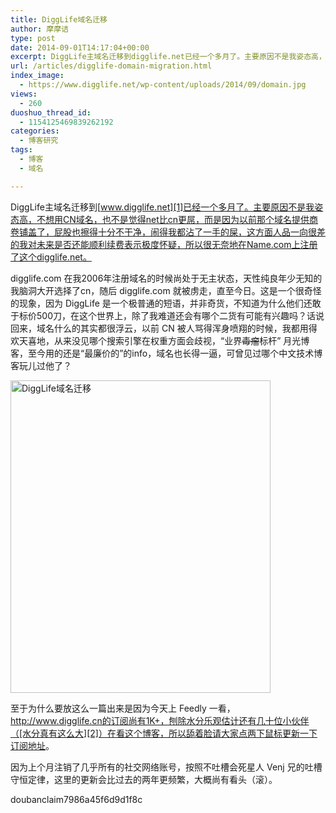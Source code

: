 ```yaml
---
title: DiggLife域名迁移
author: 摩摩诘
type: post
date: 2014-09-01T14:17:04+00:00
excerpt: DiggLife主域名迁移到digglife.net已经一个多月了。主要原因不是我姿态高，不想用CN域名，也不是觉得net比cn更屌，而是因为以前那个域名提供商卷铺盖了，屁股也擦得十分不干净，闹得我都沾了一手的屎，这方面人品一向很差的我对未来是否还能顺利续费表示极度怀疑，所以很无奈地在Name.com上注册了这个digglife.net。
url: /articles/digglife-domain-migration.html
index_image:
  - https://www.digglife.net/wp-content/uploads/2014/09/domain.jpg
views:
  - 260
duoshuo_thread_id:
  - 1154125469839262192
categories:
  - 博客研究
tags:
  - 博客
  - 域名

---
```

DiggLife主域名迁移到[www.digglife.net][1]已经一个多月了。主要原因不是我姿态高，不想用CN域名，也不是觉得net比cn更屌，而是因为以前那个域名提供商卷铺盖了，屁股也擦得十分不干净，闹得我都沾了一手的屎，这方面人品一向很差的我对未来是否还能顺利续费表示极度怀疑，所以很无奈地在Name.com上注册了这个digglife.net。
  
<!--more-->

digglife.com 在我2006年注册域名的时候尚处于无主状态，天性纯良年少无知的我脑洞大开选择了cn，随后 digglife.com 就被虏走，直至今日。这是一个很奇怪的现象，因为 DiggLife 是一个极普通的短语，并非奇货，不知道为什么他们还敢于标价500刀，在这个世界上，除了我难道还会有哪个二货有可能有兴趣吗？话说回来，域名什么的其实都很浮云，以前 CN 被人骂得浑身喷翔的时候，我都用得欢天喜地，从来没见哪个搜索引擎在权重方面会歧视，“业界<del datetime="2014-09-01T13:05:38+00:00">毒瘤</del>标杆” 月光博客，至今用的还是“最廉价的”的info，域名也长得一逼，可曾见过哪个中文技术博客玩儿过他了？

<img src="http://digglife.qiniudn.com/wp-content/uploads/2014/09/jlaw-416x500.jpg" alt="DiggLife域名迁移" width="416" height="500" class="alignnone size-medium wp-image-3879" />

至于为什么要放这么一篇出来是因为今天上 Feedly 一看，http://www.digglife.cn的订阅尚有1K+，刨除水分乐观估计还有几十位小伙伴（[水分真有这么大][2]）在看这个博客，所以舔着脸请大家点两下鼠标更新一下<a href="https://www.digglife.net" title="DiggLife" target="_blank">订阅地址</a>。

因为上个月注销了几乎所有的社交网络账号，按照不吐槽会死星人 Venj 兄的吐槽守恒定律，这里的更新会比过去的两年更频繁，大概尚有看头（滚）。

doubanclaim7986a45f6d9d1f8c

 [1]: https://www.digglife.net "DiggLife"
 [2]: https://www.digglife.net/articles/real-feed-subscribers.html "关于Feed实际订阅量的分析"